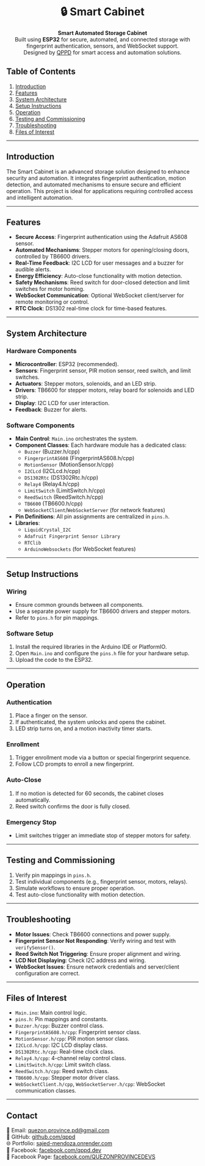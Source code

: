 
<h1 align="center">🔒 Smart Cabinet</h1>

<p align="center">
  <b>Smart Automated Storage Cabinet</b><br>
  Built using <b>ESP32</b> for secure, automated, and connected storage with fingerprint authentication, sensors, and WebSocket support.<br>
  Designed by <a href="https://github.com/qppd">QPPD</a> for smart access and automation solutions.
</p>

## Table of Contents
1. [Introduction](#introduction)
2. [Features](#features)
3. [System Architecture](#system-architecture)
4. [Setup Instructions](#setup-instructions)
5. [Operation](#operation)
6. [Testing and Commissioning](#testing-and-commissioning)
7. [Troubleshooting](#troubleshooting)
8. [Files of Interest](#files-of-interest)

---

## Introduction
The Smart Cabinet is an advanced storage solution designed to enhance security and automation. It integrates fingerprint authentication, motion detection, and automated mechanisms to ensure secure and efficient operation. This project is ideal for applications requiring controlled access and intelligent automation.

---


## Features
- **Secure Access**: Fingerprint authentication using the Adafruit AS608 sensor.
- **Automated Mechanisms**: Stepper motors for opening/closing doors, controlled by TB6600 drivers.
- **Real-Time Feedback**: I2C LCD for user messages and a buzzer for audible alerts.
- **Energy Efficiency**: Auto-close functionality with motion detection.
- **Safety Mechanisms**: Reed switch for door-closed detection and limit switches for motor homing.
- **WebSocket Communication**: Optional WebSocket client/server for remote monitoring or control.
- **RTC Clock**: DS1302 real-time clock for time-based features.

---

## System Architecture
### Hardware Components
- **Microcontroller**: ESP32 (recommended).
- **Sensors**: Fingerprint sensor, PIR motion sensor, reed switch, and limit switches.
- **Actuators**: Stepper motors, solenoids, and an LED strip.
- **Drivers**: TB6600 for stepper motors, relay board for solenoids and LED strip.
- **Display**: I2C LCD for user interaction.
- **Feedback**: Buzzer for alerts.


### Software Components
- **Main Control**: `Main.ino` orchestrates the system.
- **Component Classes**: Each hardware module has a dedicated class:
  - `Buzzer` (Buzzer.h/cpp)
  - `FingerprintAS608` (FingerprintAS608.h/cpp)
  - `MotionSensor` (MotionSensor.h/cpp)
  - `I2CLcd` (I2CLcd.h/cpp)
  - `DS1302Rtc` (DS1302Rtc.h/cpp)
  - `Relay4` (Relay4.h/cpp)
  - `LimitSwitch` (LimitSwitch.h/cpp)
  - `ReedSwitch` (ReedSwitch.h/cpp)
  - `TB6600` (TB6600.h/cpp)
  - `WebSocketClient`/`WebSocketServer` (for network features)
- **Pin Definitions**: All pin assignments are centralized in `pins.h`.
- **Libraries**:
  - `LiquidCrystal_I2C`
  - `Adafruit Fingerprint Sensor Library`
  - `RTClib`
  - `ArduinoWebsockets` (for WebSocket features)

---

## Setup Instructions
### Wiring
- Ensure common grounds between all components.
- Use a separate power supply for TB6600 drivers and stepper motors.
- Refer to `pins.h` for pin mappings.

### Software Setup
1. Install the required libraries in the Arduino IDE or PlatformIO.
2. Open `Main.ino` and configure the `pins.h` file for your hardware setup.
3. Upload the code to the ESP32.

---

## Operation
### Authentication
1. Place a finger on the sensor.
2. If authenticated, the system unlocks and opens the cabinet.
3. LED strip turns on, and a motion inactivity timer starts.

### Enrollment
1. Trigger enrollment mode via a button or special fingerprint sequence.
2. Follow LCD prompts to enroll a new fingerprint.


### Auto-Close
1. If no motion is detected for 60 seconds, the cabinet closes automatically.
2. Reed switch confirms the door is fully closed.

### Emergency Stop
- Limit switches trigger an immediate stop of stepper motors for safety.

---

## Testing and Commissioning
1. Verify pin mappings in `pins.h`.
2. Test individual components (e.g., fingerprint sensor, motors, relays).
3. Simulate workflows to ensure proper operation.
4. Test auto-close functionality with motion detection.

---


## Troubleshooting
- **Motor Issues**: Check TB6600 connections and power supply.
- **Fingerprint Sensor Not Responding**: Verify wiring and test with `verifySensor()`.
- **Reed Switch Not Triggering**: Ensure proper alignment and wiring.
- **LCD Not Displaying**: Check I2C address and wiring.
- **WebSocket Issues**: Ensure network credentials and server/client configuration are correct.

---


## Files of Interest
- `Main.ino`: Main control logic.
- `pins.h`: Pin mappings and constants.
- `Buzzer.h/cpp`: Buzzer control class.
- `FingerprintAS608.h/cpp`: Fingerprint sensor class.
- `MotionSensor.h/cpp`: PIR motion sensor class.
- `I2CLcd.h/cpp`: I2C LCD display class.
- `DS1302Rtc.h/cpp`: Real-time clock class.
- `Relay4.h/cpp`: 4-channel relay control class.
- `LimitSwitch.h/cpp`: Limit switch class.
- `ReedSwitch.h/cpp`: Reed switch class.
- `TB6600.h/cpp`: Stepper motor driver class.
- `WebSocketClient.h/cpp`, `WebSocketServer.h/cpp`: WebSocket communication classes.

---

## Contact
📧 Email: quezon.province.pd@gmail.com  
🐙 GitHub: [github.com/qppd](https://github.com/qppd)  
🌐 Portfolio: [sajed-mendoza.onrender.com](https://sajed-mendoza.onrender.com)  
📘 Facebook: [facebook.com/qppd.dev](https://facebook.com/qppd.dev)  
📄 Facebook Page: [facebook.com/QUEZONPROVINCEDEVS](https://facebook.com/QUEZONPROVINCEDEVS)
